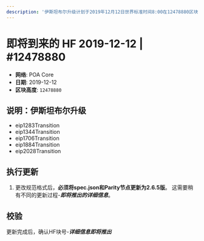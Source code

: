 ```yaml
---
description: '伊斯坦布尔升级计划于2019年12月12日世界标准时间8:00在12478880区块发生'
---
```


# 即将到来的 HF 2019-12-12 \| \#12478880

* **网络**: POA Core
* **日期**: 2019-12-12
* **区块高度**: `12478880`

## 说明：伊斯坦布尔升级

* eip1283Transition
* eip1344Transition
* eip1706Transition
* eip1884Transition
* eip2028Transition

## 执行更新

1. 更改规范格式后，**必须将spec.json和Parity节点更新为2.6.5版**。 这需要稍有不同的更新过程-_**即将推出的详细信息**_。

## 校验

更新完成后，确认HF块号-_**详细信息即将推出**_


